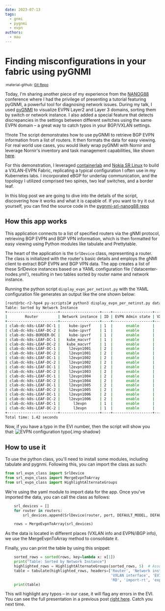 ```yaml
---
date: 2023-07-13
tags:
  - gnmi
  - pygnmi
  - evpn
authors:
  - mau
---
```


# Finding misconfigurations in your fabric using pyGNMI

<small>:material-github: [Git Repo](https://github.com/cloud-native-everything/pygnmi-srl-nanog88)</small>

Today, I'm sharing another piece of my experience from the [NANOG88](https://www.nanog.org/events/nanog-88/) conference where I had the privilege of presenting a tutorial featuring pyGNMI, a powerful tool for diagnosing network issues. During my talk, I used [pyGNMI](https://github.com/akarneliuk/pygnmi) to visualize EVPN Layer2 and Layer 3 domains, sorting them by switch or network instance. I also added a special feature that detects discrepancies in the settings between different switches using the same EVPN domain – a great way to catch typos in your BGP/VXLAN settings.

!!!note
    The script demonstrates how to use pyGNMI to retrieve BGP EVPN information from a list of routers. It then formats the data for easy viewing.  
    For real world use cases, you would likely wrap pyGNMI with Nornir and leverage Nornir's inventory and task management capabilities, like shown [here](https://github.com/srl-labs/nornir-srl).

For this demonstration, I leveraged [containerlab](https://containerlab.dev) and [Nokia SR Linux](https://learn.srlinux.dev) to build a VXLAN-EVPN Fabric, replicating a typical configuration I often use in my Kubernetes labs. I incorporated eBGP for underlay communication, and the topology I utilized comprised two spines, two leaf switches, and a border leaf.

In this blog post we are going to dive into the details of the script, discovering how it works and what it is capable of. If you want to try it out yourself, you can find the source code in the [pygnmi-srl-nanog88 repo](https://github.com/cloud-native-everything/pygnmi-srl-nanog88)

<!-- more -->

## How this app works

This application connects to a list of specified routers via the gNMI protocol, retrieving BGP EVPN and BGP VPN information, which is then formatted for easy viewing using Python modules like tabulate and Prettytable.

The heart of the application is the `SrlDevice` class, representing a router. The class is initialized with the router's basic details and employs the gNMI client to extract BGP EVPN and BGP VPN data. The app creates a list of these SrlDevice instances based on a YAML configuration file ('datacenter-nodes.yml'), resulting in two tables sorted by router name and network instance.

Running the python script `display_evpn_per_netinst.py` with the YAML configuration file generates an output like the one shown below:

```bash
[root@rbc-r2-hpe4 py-scripts]# python3 display_evpn_per_netinst.py datacenter-nodes.yml
Table: Sorted by Network Instance
+-----------------------+------------------+----+------------------+-----------------+------+------+------------+--------------+-------------------+-------------------+
|        Router         | Network instance | ID | EVPN Admin state | VXLAN interface | EVI  | ECMP | Oper state |      RD      |     import-rt     |     export-rt     |
+-----------------------+------------------+----+------------------+-----------------+------+------+------------+--------------+-------------------+-------------------+
| clab-dc-k8s-LEAF-DC-1 |    kube-ipvrf    | 1  |      enable      |    vxlan1.4     |  4   |  4   |     up     |  1.1.1.1:4   |  target:65123:4   |  target:65123:4   |
| clab-dc-k8s-LEAF-DC-2 |    kube-ipvrf    | 1  |      enable      |    vxlan1.4     |  4   |  4   |     up     |  1.1.1.2:4   |  target:65123:4   |  target:65123:4   |
| clab-dc-k8s-BORDER-DC |    kube-ipvrf    | 1  |      enable      |    vxlan1.4     |  4   |  4   |     up     |  1.1.1.10:4  |  target:65123:4   |  target:65123:4   |
| clab-dc-k8s-LEAF-DC-1 |   kube_macvrf    | 1  |      enable      |    vxlan1.1     |  1   |  1   |     up     |  1.1.1.1:1   |  target:65123:1   |  target:65123:1   |
| clab-dc-k8s-LEAF-DC-2 |   kube_macvrf    | 1  |      enable      |    vxlan1.1     |  1   |  1   |     up     |  1.1.1.2:1   |  target:65123:1   |  target:65123:1   |
| clab-dc-k8s-LEAF-DC-1 |    l2evpn1001    | 2  |      enable      |   vxlan2.1001   | 1001 |  1   |     up     | 1.1.1.1:1001 | target:65123:1001 | target:65123:1001 |
| clab-dc-k8s-LEAF-DC-2 |    l2evpn1001    | 2  |      enable      |   vxlan2.1001   | 1001 |  1   |     up     | 1.1.1.2:1001 | target:65123:1001 | target:65123:1001 |
| clab-dc-k8s-LEAF-DC-1 |    l2evpn1002    | 2  |      enable      |   vxlan2.1002   | 1002 |  1   |     up     | 1.1.1.1:1002 | target:65123:1002 | target:65123:1002 |
| clab-dc-k8s-LEAF-DC-2 |    l2evpn1002    | 2  |      enable      |   vxlan2.1002   | 1002 |  1   |     up     | 1.1.1.2:1002 | target:65123:1002 | target:65123:1002 |
| clab-dc-k8s-LEAF-DC-1 |    l2evpn1003    | 2  |      enable      |   vxlan2.1003   | 1003 |  1   |     up     | 1.1.1.1:1003 | target:65123:1003 | target:65123:1003 |
| clab-dc-k8s-LEAF-DC-2 |    l2evpn1003    | 2  |      enable      |   vxlan2.1003   | 1003 |  1   |     up     | 1.1.1.2:1013 | target:65123:1013 | target:65123:1013 |
| clab-dc-k8s-LEAF-DC-1 |    l2evpn1004    | 2  |      enable      |   vxlan2.1004   | 1004 |  1   |     up     | 1.1.1.1:1004 | target:65123:1004 | target:65123:1004 |
| clab-dc-k8s-LEAF-DC-2 |    l2evpn1004    | 2  |      enable      |   vxlan2.1004   | 1004 |  1   |     up     | 1.1.1.2:1004 | target:65123:1004 | target:65123:1004 |
| clab-dc-k8s-LEAF-DC-1 |    l2evpn1005    | 2  |      enable      |   vxlan2.1005   | 1005 |  1   |     up     | 1.1.1.1:1005 | target:65123:1005 | target:65123:1005 |
| clab-dc-k8s-LEAF-DC-2 |    l2evpn1005    | 2  |      enable      |   vxlan2.1005   | 1005 |  1   |     up     | 1.1.1.2:1005 | target:65123:1005 | target:65123:1005 |
| clab-dc-k8s-LEAF-DC-1 |    l2evpn1006    | 2  |      enable      |   vxlan2.1006   | 1006 |  1   |     up     | 1.1.1.1:1006 | target:65123:1006 | target:65123:1006 |
| clab-dc-k8s-LEAF-DC-2 |    l2evpn1006    | 2  |      enable      |   vxlan2.1006   | 1006 |  1   |     up     | 1.1.1.2:1006 | target:65123:1006 | target:65123:1006 |
| clab-dc-k8s-LEAF-DC-1 |      l3evpn      | 1  |      enable      |    vxlan1.2     |  2   |  4   |     up     |  1.1.1.1:2   |  target:65123:2   |  target:65123:2   |
| clab-dc-k8s-LEAF-DC-2 |      l3evpn      | 1  |      enable      |    vxlan1.2     |  2   |  4   |     up     |  1.1.1.2:2   |  target:65123:2   |  target:65123:2   |
+-----------------------+------------------+----+------------------+-----------------+------+------+------------+--------------+-------------------+-------------------+
Total time: 1.42 seconds
```

Now, if you have a typo in the EVI number, then the script will show you that:
![EVPN configuration typo](https://github.com/cloud-native-everything/pygnmi-srl-nanog88/blob/4a8046a239eabf1613cb2d8b204d83b3509fd4c8/py-scripts/images/Highligthed-Typo-EVPN-Fabric-Configuration.png?raw=true){.img-shadow}

## How to use it

To use the python class, you'll need to install some modules, including tabulate and pygnmi. Following this, you can import the class as such:

```python
from srl_evpn_class import SrlDevice
from srl_evpn_class import MergeEvpnToArray
from srl_evpn_class import HighlightAlternateGroups
```

We're using the yaml module to import data for the app. Once you've imported the data, you can call the class as follows:

```python
    srl_devices = []
    for router in routers:
        srl_devices.append(SrlDevice(router, port, DEFAULT_MODEL, DEFAULT_RELEASE, username, password, skip_verify))

    rows = MergeEvpnToArray(srl_devices)
```

As the data is located in different places (VXLAN info and EVPN/iBGP info), we use the MergeEvpnToArray method to consolidate it.

Finally, you can print the table by using this snippet:

```python
    sorted_rows = sorted(rows, key=lambda x: x[1])
    print("Table: Sorted by Network Instance")          
    highlighted_rows = HighlightAlternateGroups(sorted_rows, 5)  # Assuming Network Instance is the 1st column (0-indexed)
    table = tabulate(highlighted_rows, headers=['Router', 'Network instance', 'ID', 'EVPN Admin state', 
                                                'VXLAN interface', 'EVI', 'ECMP', 'Oper state', 
                                                'RD', 'import-rt', 'export-rt'], tablefmt="pretty")
    print(table)
```

This will highlight any typos – in our case, it will flag any errors in the EVI.
You can see the full presentation in a previous post [right here](https://learn-srlinux.pages.dev/blog/2023/material-youtube-nanog88-gnmi-and-chatgpt-to-troubleshoot-evpn-datacenter-fabrics/).
Catch you next time.
